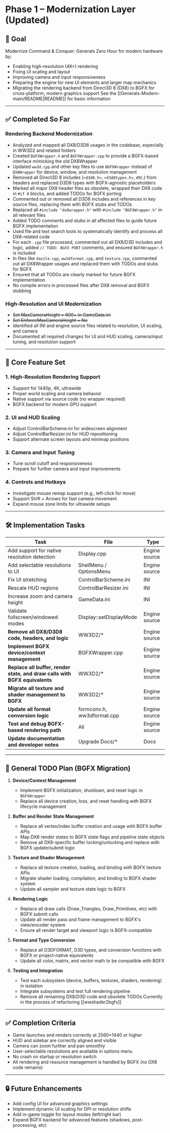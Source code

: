 # Phase 1 – Modernization Layer (Updated)

## 🎯 Goal
Modernize Command & Conquer: Generals Zero Hour for modern hardware by:
- Enabling high-resolution (4K+) rendering
- Fixing UI scaling and layout
- Improving camera and input responsiveness
- Preparing the engine for new UI elements and larger map mechanics
- Migrating the rendering backend from Direct3D 8 (DX8) to BGFX for cross-platform, modern graphics support
See the [[Generals-Modern-main/README|README]] for basic information
---

## ✅ Completed So Far

### Rendering Backend Modernization
- Analyzed and mapped all DX8/D3D8 usages in the codebase, especially in WW3D2 and related folders
- Created `BGFXWrapper.h` and `BGFXWrapper.cpp` to provide a BGFX-based interface mimicking the old DX8Wrapper
- Updated `ww3d.cpp` and other key files to use `BGFXWrapper` instead of `DX8Wrapper` for device, window, and resolution management
- Removed all Direct3D 8 includes (`<d3d8.h>`, `<d3d8types.h>`, etc.) from headers and replaced D3D8 types with BGFX-agnostic placeholders
- Marked all major DX8 header files as obsolete, wrapped their DX8 code in `#if 0` blocks, and added TODOs for BGFX porting
- Commented out or removed all D3D8 includes and references in key source files, replacing them with BGFX stubs and TODOs
- Replaced all `#include "dx8wrapper.h"` with `#include "BGFXWrapper.h"` in all relevant files
- Added TODO comments and stubs in all affected files to guide future BGFX implementation
- Used file and text search tools to systematically identify and process all DX8-related code
- For each `.cpp` file processed, commented out all DX8/D3D includes and logic, added `// TODO: BGFX PORT` comments, and ensured `BGFXWrapper.h` is included
- In files like `dazzle.cpp`, `ww3dformat.cpp`, and `texture.cpp`, commented out all DX8Wrapper usages and replaced them with TODOs and stubs for BGFX
- Ensured that all TODOs are clearly marked for future BGFX implementation
- No compile errors in processed files after DX8 removal and BGFX stubbing

### High-Resolution and UI Modernization
- ~~Set MaxCameraHeight = 600+ in GameData.ini~~
- ~~Set EnforceMaxCameraHeight = No~~
- Identified all INI and engine source files related to resolution, UI scaling, and camera
- Documented all required changes for UI and HUD scaling, camera/input tuning, and resolution support

---

## 🧱 Core Feature Set

### 1. High-Resolution Rendering Support
- Support for 1440p, 4K, ultrawide
- Proper world scaling and camera behavior
- Native support via source code (no wrapper required)
- BGFX backend for modern GPU support

### 2. UI and HUD Scaling
- Adjust ControlBarScheme.ini for widescreen alignment
- Adjust ControlBarResizer.ini for HUD repositioning
- Support alternate screen layouts and minimap positions

### 3. Camera and Input Tuning
- Tune scroll cutoff and responsiveness
- Prepare for further camera and input improvements

### 4. Controls and Hotkeys
- Investigate mouse remap support (e.g., left-click for move)
- Support Shift + Arrows for fast camera movement
- Expand mouse zone limits for ultrawide setups

---

## 🛠 Implementation Tasks

| Task | File | Type |
|------|------|------|
| Add support for native resolution detection | Display.cpp | Engine source |
| Add selectable resolutions to UI | ShellMenu / OptionsMenu | Engine source |
| Fix UI stretching | ControlBarScheme.ini | INI |
| Rescale HUD regions | ControlBarResizer.ini | INI |
| Increase zoom and camera height | GameData.ini | INI |
| Validate fullscreen/windowed modes | Display::setDisplayMode | Engine source |
| **Remove all DX8/D3D8 code, headers, and logic** | WW3D2/* | Engine source |
| **Implement BGFX device/context management** | BGFXWrapper.cpp | Engine source |
| **Replace all buffer, render state, and draw calls with BGFX equivalents** | WW3D2/* | Engine source |
| **Migrate all texture and shader management to BGFX** | WW3D2/* | Engine source |
| **Update all format conversion logic** | formconv.h, ww3dformat.cpp | Engine source |
| **Test and debug BGFX-based rendering path** | All | Engine source |
| **Update documentation and developer notes** | Upgrade Docs/* | Docs |

---

## 🚧 General TODO Plan (BGFX Migration)

1. **Device/Context Management**
   - Implement BGFX initialization, shutdown, and reset logic in `BGFXWrapper`
   - Replace all device creation, loss, and reset handling with BGFX lifecycle management

2. **Buffer and Render State Management**
   - Replace all vertex/index buffer creation and usage with BGFX buffer APIs
   - Map DX8 render states to BGFX state flags and pipeline state objects
   - Remove all DX8-specific buffer locking/unlocking and replace with BGFX update/submit logic

3. **Texture and Shader Management**
   - Replace all texture creation, loading, and binding with BGFX texture APIs
   - Migrate shader loading, compilation, and binding to BGFX shader system
   - Update all sampler and texture state logic to BGFX

4. **Rendering Logic**
   - Replace all draw calls (Draw_Triangles, Draw_Primitives, etc) with BGFX submit calls
   - Update all render pass and frame management to BGFX's view/encoder system
   - Ensure all render target and viewport logic is BGFX-compatible

5. **Format and Type Conversion**
   - Replace all D3DFORMAT, D3D types, and conversion functions with BGFX or project-native equivalents
   - Update all color, matrix, and vector math to be compatible with BGFX

6. **Testing and Integration**
   - Test each subsystem (device, buffers, textures, shaders, rendering) in isolation
   - Integrate subsystems and test full rendering pipeline
   - Remove all remaining DX8/D3D code and obsolete TODOs
Currently in the process of refactoring [[wwshader2bgfx]]

---

## ✅ Completion Criteria

- Game launches and renders correctly at 2560×1440 or higher
- HUD and sidebar are correctly aligned and visible
- Camera can zoom further and pan smoothly
- User-selectable resolutions are available in options menu
- No crash on startup or resolution switch
- All rendering and resource management is handled by BGFX (no DX8 code remains)

---

## 🔒 Future Enhancements

- Add config UI for advanced graphics settings
- Implement dynamic UI scaling for DPI or resolution shifts
- Add in-game toggle for layout modes (left/right bar)
- Expand BGFX backend for advanced features (shadows, post-processing, etc)
